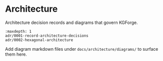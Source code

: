 # Architecture

Architecture decision records and diagrams that govern KGForge.

```{toctree}
:maxdepth: 1
adr/0001-record-architecture-decisions
adr/0002-hexagonal-architecture
```

Add diagram markdown files under `docs/architecture/diagrams/` to surface them here.
